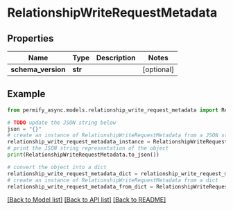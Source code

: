 # RelationshipWriteRequestMetadata


## Properties

Name | Type | Description | Notes
------------ | ------------- | ------------- | -------------
**schema_version** | **str** |  | [optional] 

## Example

```python
from permify_async.models.relationship_write_request_metadata import RelationshipWriteRequestMetadata

# TODO update the JSON string below
json = "{}"
# create an instance of RelationshipWriteRequestMetadata from a JSON string
relationship_write_request_metadata_instance = RelationshipWriteRequestMetadata.from_json(json)
# print the JSON string representation of the object
print(RelationshipWriteRequestMetadata.to_json())

# convert the object into a dict
relationship_write_request_metadata_dict = relationship_write_request_metadata_instance.to_dict()
# create an instance of RelationshipWriteRequestMetadata from a dict
relationship_write_request_metadata_from_dict = RelationshipWriteRequestMetadata.from_dict(relationship_write_request_metadata_dict)
```
[[Back to Model list]](../README.md#documentation-for-models) [[Back to API list]](../README.md#documentation-for-api-endpoints) [[Back to README]](../README.md)


